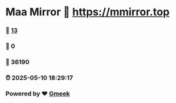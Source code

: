 # Maa Mirror :link: https://mmirror.top 
### :page_facing_up: [13](https://mmirror.top/tag.html) 
### :speech_balloon: 0 
### :hibiscus: 36190 
### :alarm_clock: 2025-05-10 18:29:17 
### Powered by :heart: [Gmeek](https://github.com/Meekdai/Gmeek)
